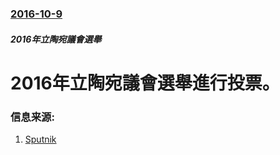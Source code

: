 ### [2016-10-9](/zh/news/2016/10/9/index.md)

##### 2016年立陶宛議會選舉
# 2016年立陶宛議會選舉進行投票。 




### 信息来源:

1. [Sputnik](https://sputniknews.com/europe/20161009/1046148074/lithuania-parliamentary-elections.html)
